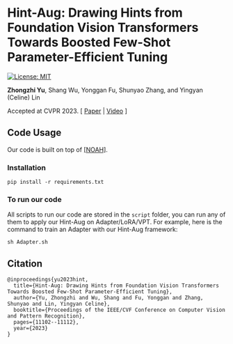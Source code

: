 # Hint-Aug: Drawing Hints from Foundation Vision Transformers Towards Boosted Few-Shot Parameter-Efficient Tuning</h1>

[![License: MIT](https://img.shields.io/badge/License-MIT-success.svg)](https://opensource.org/licenses/MIT)

**Zhongzhi Yu**, Shang Wu, Yonggan Fu, Shunyao Zhang, and Yingyan (Celine) Lin


Accepted at CVPR 2023. [ [Paper](https://arxiv.org/abs/2304.12520) | [Video](https://www.youtube.com/watch?v=Ben48mkV5JY) ]


## Code Usage

Our code is built on top of [[NOAH]](https://github.com/ZhangYuanhan-AI/NOAH).

### Installation
```
pip install -r requirements.txt
```

### To run our code
All scripts to run our code are stored in the `script` folder, you can run any of them to apply our Hint-Aug on Adapter/LoRA/VPT. For example, here is the command to train an Adapter with our Hint-Aug framework: 
```
sh Adapter.sh
```

## Citation
```
@inproceedings{yu2023hint,
  title={Hint-Aug: Drawing Hints from Foundation Vision Transformers Towards Boosted Few-Shot Parameter-Efficient Tuning},
  author={Yu, Zhongzhi and Wu, Shang and Fu, Yonggan and Zhang, Shunyao and Lin, Yingyan Celine},
  booktitle={Proceedings of the IEEE/CVF Conference on Computer Vision and Pattern Recognition},
  pages={11102--11112},
  year={2023}
}
```
